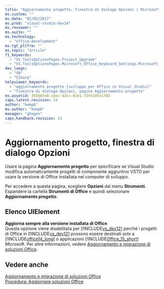 ```yaml
---
title: "Aggiornamento progetto, finestra di dialogo Opzioni | Microsoft Docs"
ms.custom: ""
ms.date: "02/02/2017"
ms.prod: "visual-studio-dev14"
ms.reviewer: ""
ms.suite: ""
ms.technology: 
  - "office-development"
ms.tgt_pltfrm: ""
ms.topic: "article"
f1_keywords: 
  - "VS.ToolsOptionsPages.Project_Upgrade"
  - "VS.ToolsOptionsPages.Microsoft_Office_Keyboard_Settings.Microsoft_Office_Upgrade"
dev_langs: 
  - "VB"
  - "CSharp"
helpviewer_keywords: 
  - "aggiornamento progetto [sviluppo per Office in Visual Studio]"
  - "finestra di dialogo Opzioni, pagina Aggiornamento progetto"
ms.assetid: 35568fe8-cbec-43cc-8cb1-75fe195e1793
caps.latest.revision: 24
author: "kempb"
ms.author: "kempb"
manager: "ghogen"
caps.handback.revision: 23
---
```

# Aggiornamento progetto, finestra di dialogo Opzioni
  Usare la pagina **Aggiornamento progetto** per specificare se Visual Studio modifica automaticamente progetti di componente aggiuntivo VSTO per usare la versione di Office installata nel computer di sviluppo.  
  
 Per accedere a questa pagina, scegliere **Opzioni** dal menu **Strumenti**. Espandere la cartella **Strumenti di Office** e quindi selezionare **Aggiornamento progetto**.  
  
## Elenco UIElement  
 **Aggiorna sempre alla versione installata di Office**  
 Questa opzione viene disabilitata per [!INCLUDE[vs_dev12](../vsto/includes/vs-dev12-md.md)] perché i progetti di Office in [!INCLUDE[vs_dev12](../vsto/includes/vs-dev12-md.md)] possono essere destinati solo a [!INCLUDE[office14_long](../vsto/includes/office14-long-md.md)] o applicazioni [!INCLUDE[Office_15_short](../vsto/includes/office-15-short-md.md)] Microsoft. Per altre informazioni, vedere [Aggiornamento e migrazione di soluzioni Office](../vsto/upgrading-and-migrating-office-solutions.md).  
  
## Vedere anche  
 [Aggiornamento e migrazione di soluzioni Office](../vsto/upgrading-and-migrating-office-solutions.md)   
 [Procedura: Aggiornare soluzioni Office](http://msdn.microsoft.com/it-it/a269e539-b717-4680-a568-2152b070347e)  
  
  